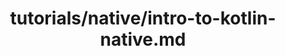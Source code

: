---
title: tutorials/native/intro-to-kotlin-native.md
showAuthorInfo: false
redirect_path: https://play.kotlinlang.org/hands-on/Introduction%20to%20Kotlin%20Native/01_Introduction
---